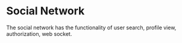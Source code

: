 # Social Network

The social network has the functionality of user search, profile view, authorization, web socket.
